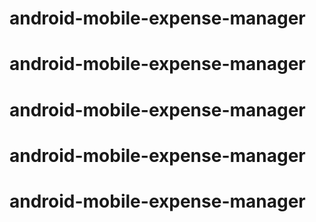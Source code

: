 # android-mobile-expense-manager
# android-mobile-expense-manager
# android-mobile-expense-manager
# android-mobile-expense-manager
# android-mobile-expense-manager
